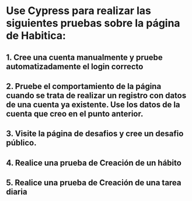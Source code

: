 # Use Cypress para realizar las siguientes pruebas sobre la página de Habitica:

## 1. Cree una cuenta manualmente y pruebe automatizadamente el login correcto
## 2. Pruebe el comportamiento de la página cuando se trata de realizar un registro con datos de una cuenta ya existente. Use los datos de la cuenta que creo en el punto anterior.
## 3. Visite la página de desafios y cree un desafio público.
## 4. Realice una prueba de Creación de un hábito
## 5. Realice una prueba de Creación de una tarea diaria
